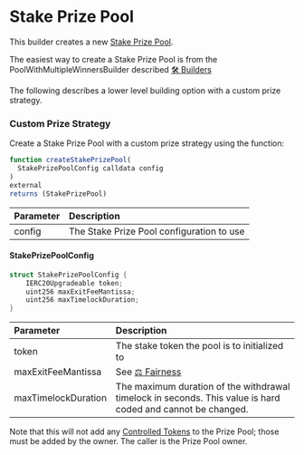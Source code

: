 # Stake Prize Pool

This builder creates a new [Stake Prize Pool](../yield-sources/stake-prize-pool.md).

The easiest way to create a Stake Prize Pool is from the PoolWithMultipleWinnersBuilder described [🛠 Builders](./)

The following describes a lower level building option with a custom prize strategy.

### Custom Prize Strategy

Create a Stake Prize Pool with a custom prize strategy using the function:

```javascript
function createStakePrizePool(
  StakePrizePoolConfig calldata config
)
external
returns (StakePrizePool)
```

| Parameter | Description |
| :--- | :--- |
| config | The Stake Prize Pool configuration to use |

#### StakePrizePoolConfig

```c
struct StakePrizePoolConfig {
    IERC20Upgradeable token;
    uint256 maxExitFeeMantissa;
    uint256 maxTimelockDuration;
}
```



| Parameter | Description |
| :--- | :--- |
| token | The stake token the pool is to initialized to |
| maxExitFeeMantissa | See [⚖️ Fairness](../prize-pool/fairness.md#what-should-the-credit-rate-and-credit-limit-for-a-pool-be) |
| maxTimelockDuration | The maximum duration of the withdrawal timelock in seconds.  This value is hard coded and cannot be changed. |

Note that this will not add any [Controlled Tokens](../prize-pool/#controlled-tokens) to the Prize Pool; those must be added by the owner. The caller is the Prize Pool owner.

